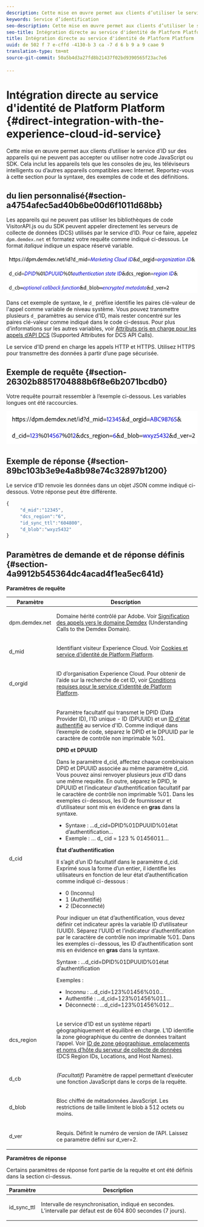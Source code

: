 ```yaml
---
description: Cette mise en œuvre permet aux clients d’utiliser le service d’ID sur des appareils qui ne peuvent pas accepter ou utiliser notre code JavaScript ou SDK. Cela inclut les appareils tels que les consoles de jeu, les téléviseurs intelligents ou d’autres appareils compatibles avec Internet. Reportez-vous à cette section pour la syntaxe, des exemples de code et des définitions.
keywords: Service d’identification
seo-description: Cette mise en œuvre permet aux clients d’utiliser le service d’ID sur des appareils qui ne peuvent pas accepter ou utiliser notre code JavaScript ou SDK. Cela inclut les appareils tels que les consoles de jeu, les téléviseurs intelligents ou d’autres appareils compatibles avec Internet. Reportez-vous à cette section pour la syntaxe, des exemples de code et des définitions.
seo-title: Intégration directe au service d'identité de Platform Platform
title: Intégration directe au service d'identité de Platform Platform
uuid: de 502 f 7 e-cffd -4130-b 3 ca -7 d 6 b 9 a 9 caae 9
translation-type: tm+mt
source-git-commit: 50a5b4d3a27fd8b21437f02bd9390565f23ac7e6

---
```



# Intégration directe au service d&#39;identité de Platform Platform {#direct-integration-with-the-experience-cloud-id-service}

Cette mise en œuvre permet aux clients d’utiliser le service d’ID sur des appareils qui ne peuvent pas accepter ou utiliser notre code JavaScript ou SDK. Cela inclut les appareils tels que les consoles de jeu, les téléviseurs intelligents ou d’autres appareils compatibles avec Internet. Reportez-vous à cette section pour la syntaxe, des exemples de code et des définitions.

## du lien personnalisé{#section-a4754afec5ad40b6be00d6f1011d68bb}

Les appareils qui ne peuvent pas utiliser les bibliothèques de code VisitorAPI.js ou du SDK peuvent appeler directement les serveurs de collecte de données (DCS) utilisés par le service d’ID. Pour ce faire, appelez `dpm.demdex.net` et formatez votre requête comme indiqué ci-dessous. Le format *italique* indique un espace réservé variable.

![](assets/directSyntax.png)

Dans cet exemple de syntaxe, le `d_` préfixe identifie les paires clé-valeur de l&#39;appel comme variable de niveau système. Vous pouvez transmettre plusieurs `d_` paramètres au service d&#39;ID, mais rester concentré sur les paires clé-valeur comme indiqué dans le code ci-dessus. Pour plus d’informations sur les autres variables, voir [Attributs pris en charge pour les appels d’API DCS](https://marketing.adobe.com/resources/help/en_US/aam/dcs-keys.html) (Supported Attributes for DCS API Calls).

Le service d’ID prend en charge les appels HTTP et HTTPS. Utilisez HTTPS pour transmettre des données à partir d’une page sécurisée.

## Exemple de requête {#section-26302b8851704888b6f8e6b2071bcdb0}

Votre requête pourrait ressembler à l’exemple ci-dessous. Les variables longues ont été raccourcies.

![](assets/directExample.png)

## Exemple de réponse {#section-89bc103b3e9e4a8b98e74c32897b1200}

Le service d’ID renvoie les données dans un objet JSON comme indiqué ci-dessous. Votre réponse peut être différente.

```js
{
     "d_mid":"12345",
     "dcs_region":"6",
     "id_sync_ttl":"604800",
     "d_blob":"wxyz5432"
}
```

## Paramètres de demande et de réponse définis {#section-4a9912b545364dc4acad4f1ea5ec641d}

**Paramètres de requête**

<table id="table_C8FFA89AB74E4E31A6926CDE5CD54217"> 
 <thead> 
  <tr> 
   <th colname="col1" class="entry"> Paramètre </th> 
   <th colname="col2" class="entry"> Description </th> 
  </tr> 
 </thead>
 <tbody> 
  <tr> 
   <td colname="col1"> <p> <span class="codeph"> dpm.demdex.net</span> </p> </td> 
   <td colname="col2"> <p>Domaine hérité contrôlé par <span class="keyword">Adobe</span>. Voir <a href="https://marketing.adobe.com/resources/help/en_US/aam/demdex-calls.html" format="https" scope="external">Signification des appels vers le domaine Demdex</a> (Understanding Calls to the Demdex Domain). </p> </td> 
  </tr> 
  <tr> 
   <td colname="col1"> <p> <span class="codeph"> d_mid</span> </p> </td> 
   <td colname="col2"> <p>Identifiant visiteur Experience Cloud. Voir <a href="../introduction/cookies.md" format="dita" scope="local"> Cookies et service d'identité de Platform Platform</a>. </p> </td> 
  </tr> 
  <tr> 
   <td colname="col1"> <p> <span class="codeph"> d_orgid</span> </p> </td> 
   <td colname="col2"> <p>ID d’organisation Experience Cloud. Pour obtenir de l’aide sur la recherche de cet ID, voir <a href="../reference/requirements.md" format="dita" scope="local"> Conditions requises pour le service d'identité de Platform Platform</a>. </p> </td> 
  </tr> 
  <tr> 
   <td colname="col1"> <p> <span class="codeph"> d_cid</span> </p> </td> 
   <td colname="col2"> <p>Paramètre facultatif qui transmet le DPID (Data Provider ID), l'ID unique - ID (DPUUID) et un <a href="../reference/authenticated-state.md" format="dita" scope="local"> ID d'état authentifié</a> au service d'ID. Comme indiqué dans l’exemple de code, séparez le DPID et le DPUUID par le caractère de contrôle non imprimable <span class="codeph">%01</span>. </p> <p> <b>DPID et DPUUID</b> </p> <p>Dans le paramètre <span class="codeph">d_cid</span>, affectez chaque combinaison DPID et DPUUID associée au même paramètre <span class="codeph">d_cid</span>. Vous pouvez ainsi renvoyer plusieurs jeux d’ID dans une même requête. En outre, séparez le DPID, le DPUUID et l’indicateur d’authentification facultatif par le caractère de contrôle non imprimable <span class="codeph">%01</span>. Dans les exemples ci-dessous, les ID de fournisseur et d’utilisateur sont mis en évidence en <b>gras</b> dans la syntaxe. </p> 
    <ul id="ul_2E19D837296B40E9ACD096495CF711C5"> 
     <li id="li_5B94B057654440B99B989BA60E4ED053">Syntaxe : <span class="codeph">...d_cid=DPID%01DPUUID%01état d’authentification...</span> </li> 
     <li id="li_B07833EF51D54F088574B7B7F9FB841A">Exemple : <span class="codeph">… d_ cid = 123 % 01456011…</span> </li> 
    </ul> <p> <b>État d’authentification</b> </p> <p>Il s’agit d’un ID facultatif dans le paramètre <span class="codeph">d_cid</span>. Exprimé sous la forme d’un entier, il identifie les utilisateurs en fonction de leur état d’authentification comme indiqué ci-dessous : </p> 
    <ul id="ul_E2B36922B11C4AA2A9016B6E2DC9EDAA"> 
     <li id="li_31C018E3F9514B938C73EF40C436715F"> <span class="codeph"> 0</span> (Inconnu) </li> 
     <li id="li_1F125C3879324C2F8EF4613C0ECB5F02"> <span class="codeph"> 1</span> (Authentifié) </li> 
     <li id="li_EF6792D0115D407485079D5D7480D965"> <span class="codeph"> 2</span> (Déconnecté) </li> 
    </ul> <p>Pour indiquer un état d’authentification, vous devez définir cet indicateur après la variable ID d’utilisateur (UUID). Séparez l’UUID et l’indicateur d’authentification par le caractère de contrôle non imprimable <span class="codeph">%01</span>. Dans les exemples ci-dessous, les ID d’authentification sont mis en évidence en <b>gras</b> dans la syntaxe. </p> <p>Syntaxe : <span class="codeph">...d_cid=DPID%01DPUUID%01état d’authentification</span> </p> <p>Exemples : </p> 
    <ul id="ul_4C1054CE860A4D9C8DD85C2A8020C47F"> 
     <li id="li_AD4000BF3E0146C0BD37B1EC513EC314">Inconnu : <span class="codeph">...d_cid=123%01456%010...</span> </li> 
     <li id="li_B037D424AADA4D41BF29381A9602AE61">Authentifié : <span class="codeph">...d_cid=123%01456%011...</span> </li> 
     <li id="li_0410FCB9E60D4DD08E7898D814E1C3C9">Déconnecté : <span class="codeph">...d_cid=123%01456%012...</span> </li> 
    </ul> </td> 
  </tr> 
  <tr> 
   <td colname="col1"> <p> <span class="codeph"> dcs_region</span> </p> </td> 
   <td colname="col2"> <p>Le service d’ID est un système réparti géographiquement et équilibré en charge. L’ID identifie la zone géographique du centre de données traitant l’appel. Voir <a href="https://marketing.adobe.com/resources/help/en_US/aam/dcs-regions.html" format="https" scope="external">ID de zone géographique, emplacements et noms d’hôte du serveur de collecte de données</a> (DCS Region IDs, Locations, and Host Names). </p> </td> 
  </tr> 
  <tr> 
   <td colname="col1"> <p> <span class="codeph"> d_cb</span> </p> </td> 
   <td colname="col2"> <p> <i>(Facultatif)</i> Paramètre de rappel permettant d’exécuter une fonction JavaScript dans le corps de la requête. </p> </td> 
  </tr> 
  <tr> 
   <td colname="col1"> <p> <span class="codeph"> d_blob</span> </p> </td> 
   <td colname="col2"> <p>Bloc chiffré de métadonnées JavaScript. Les restrictions de taille limitent le blob à 512 octets ou moins. </p> </td> 
  </tr> 
  <tr> 
   <td colname="col1"> <p> <span class="codeph"> d_ver</span> </p> </td> 
   <td colname="col2"> <p>Requis. Définit le numéro de version de l’API. Laissez ce paramètre défini sur <span class="codeph">d_ver=2</span>. </p> </td> 
  </tr> 
 </tbody> 
</table>

**Paramètres de réponse**

Certains paramètres de réponse font partie de la requête et ont été définis dans la section ci-dessus.

<table id="table_58D0E8876DDC4A81B1F24F845E87EC18"> 
 <thead> 
  <tr> 
   <th colname="col1" class="entry"> Paramètre </th> 
   <th colname="col2" class="entry"> Description </th> 
  </tr> 
 </thead>
 <tbody> 
  <tr> 
   <td colname="col1"> <p> <span class="codeph"> id_sync_ttl</span> </p> </td> 
   <td colname="col2"> <p>Intervalle de resynchronisation, indiqué en secondes. L’intervalle par défaut est de 604 800 secondes (7 jours). </p> </td> 
  </tr> 
 </tbody> 
</table>

